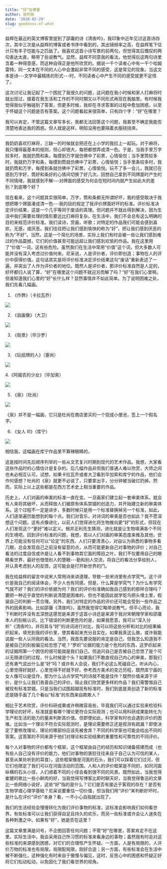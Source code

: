 ```yaml
---
title: “好”在哪里
author: 张列弛
date: '2020-02-29'
slug: goodness-of-what
---
```

益辉在最近的英文博客里提到了邵庸的诗《清夜吟》，我印象中近年见过这首诗四次，其中三次是从益辉的博客或者书序中看到的，其出镜频率之高，在益辉笔下估计只有丰子恺能与之匹敌了。我喜欢这首小诗写景的前两句，但觉得其后慨叹的两句表达太直，略带了些说教气。显然，益辉不同意我的看法，他觉得后这两句诗里含着一种得意感，而这种自得正是他所欣赏的。据说一千个读者心中有一千个哈姆雷特，同一文本在不同的人心中会激起非常不同的感受，这是常见的现象。当这文本是诗---文学中最精炼的形式---时，不同读者心中产生不同的感受就更不足怪了。    

这次讨论让我记起了一个困扰了我很久的问题，这问题在我小时候和家人打麻将时就出现过，接着在我生活和工作的不同时期又以不同形式再现在我脑里。有时候我觉得我似乎触碰到了答案，但更多时候，我却在寻求答案的过程中愈加困惑，以至于怀疑这个问题是否有答案。这个问题看起来很简单，只有四个字：“好”在哪里？  

我可以肯定，不管这篇文章写多长，我都无法回答这个问题，我甚至不确定我能否清楚地表达我的困惑。但人就是这样，明知没用也要隔着衣服挠挠痒。  

-------

我奶奶喜欢打麻将，三缺一的时候就会把还在上小学的我拉上一起玩。对于麻将，我只懂得最基本的规则，但心却很大，每把都想弄成清一色。于是，当我手里万字较多时，我就扔筒和条，每摸到万字就仿佛中了彩票，心情愉悦；当手里筒较多时，我就扔万字和条，每摸到筒就仿佛中了彩票，心情愉悦；当手里条较多时，我就扔筒和万字，每摸到条就彷佛中了彩票，心情愉悦。玩不了多一会儿，我就已在感到万字好，筒好和条好的心情间切换了好几次。回想自己拿到不同牌面时产生的不同情绪，我就感到不解---对牌面的感受为何会在短时间内就产生如此大的差别？到底哪个好？    

现在看来，这个问题其实很简单，万字，筒和条都无所谓好坏，我的感受取决于我想把哪个牌面凑成清一色---我的目的规定了我评价牌面好坏的标准。评价标准决定评价结果，这是一个几乎等同于废话的真理。但问题并不就此得到解决，因为生活中我们需要处理的情形要远比打麻将复杂。在生活中，我们不会总有这么明确的目的来规范评价标准。我们读诗，赏画，听歌；对特定的作品我们可能会感到喜欢，无感，或厌恶。我们往往把让我们感到愉快的称为“好”，把让我们感到厌恶的称为“不好”。当然，这是一个简化的场景，实际上我们有时会被一些让我们感到难过的作品震撼，它们的价值甚至可能远超让我们感到欢愉的作品。我在这里用了“价值”一词，这有些危险。虽然我们在生活中常用“价值”这个词，但大多数人可能并没有深入考虑过价值何来。尼采说，人是评价者，评价即创造；事物在人的评价中获得价值。这句话其实是将评价标准决定评价结果这句“废话”重新表述了一遍，并突出了人作为评价者的地位。既然人是评价者，那评价标准自然是人定的，好坏都归人说了算，“好”在哪里这个问题不就迎刃而解了吗？“好”在我们心里啊。但谁知道我们心里的“好”长什么样？显然事情并不如此简单。为了说明困难之处，我们先看几幅画。   

1. 《作弊》（卡拉瓦乔）

![](https://upload.wikimedia.org/wikipedia/commons/thumb/1/1d/Cardsharps.jpg/1920px-Cardsharps.jpg)  

2. 《自画像》（大卫）   

![](https://upload.wikimedia.org/wikipedia/commons/thumb/c/c6/David_Self_Portrait.jpg/1024px-David_Self_Portrait.jpg)


3. 《街景》（毕沙罗）

![](https://upload.wikimedia.org/wikipedia/commons/thumb/1/15/Camille_Pissarro_-_Boulevard_Montmartre_-_Eremitage.jpg/1920px-Camille_Pissarro_-_Boulevard_Montmartre_-_Eremitage.jpg)


3.  《玩纸牌的人》（塞尚）

![](https://upload.wikimedia.org/wikipedia/commons/d/d4/Paul_C%C3%A9zanne%2C_1892-95%2C_Les_joueurs_de_carte_%28The_Card_Players%29%2C_60_x_73_cm%2C_oil_on_canvas%2C_Courtauld_Institute_of_Art%2C_London.jpg)

4.《阿威农的少女》（毕加索） 

![](https://upload.wikimedia.org/wikipedia/en/thumb/4/4c/Les_Demoiselles_d%27Avignon.jpg/1280px-Les_Demoiselles_d%27Avignon.jpg)  

5. 《泉》（杜尚） 

![](https://upload.wikimedia.org/wikipedia/commons/d/dd/Marcel_Duchamp%2C_1917%2C_Fountain%2C_photograph_by_Alfred_Stieglitz.jpg)  

《泉》并不是一幅画，它只是杜尚在商店里买的一个现成小便池，签上一个假名字。

6. 《女人 III》（库宁）

![](https://arthive.com/res/media/img/orig/work/0e1/350421@2x.webp)  

相信我，这幅画在库宁作品里不算辣眼睛的。   

这是按时间先后顺序列举的一些从文艺复兴时期到现代的艺术作品。我想，大家看这些作品时的心情估计是复杂的。后几幅作品非但我们普通人难以欣赏，大师之间也未必相互认可。试想，如果卡拉瓦乔或者大卫看到毕加索和库宁的作品，他们会作何感想？杜尚的《泉》就更不必说了，只要拿出手，分分钟被当破烂扔掉。然而，实际上以上这些都是在西方艺术史上相当重要的作品。   

历史上，人们对画的审美的标准一直在变。一旦画家们建立起一套审美体系，就会有人来将其破坏，从而释放人们被原有体系禁锢的创造力，并开始建立新的审美体系。这个过程不一定是进步，多数时候只是用一个标准替换掉另一个标准，如此，人们逐渐遍历能想到的每个点。我们对音乐，对诗词的审美是否也如此？我不愿深想这个问题。这有点像进化，以前人们觉得进化将生物推向更“好”的形式，但现在人们发现这个“更好”难以定义。根井正利先生猜测，进化就是让生物填满各个不同的生境吧。回到评价标准的问题，我想，若以人们对画的审美态度来推及其他，世界上可能没有任何可以“论定”的东西，人们只要清清心，对自认为熟悉的事物多看几眼，总会发现自己之前没有留意的点，从而可能更新自己对事物的评价；对自己看法的过度自信或许是让人看不到事物其它面的障目之叶。我们不仅要用自己的眼睛看世界，最好也借借别人的慧眼---勤和别人交流，将自己的看法分享给别人，并认真考虑别人的反馈，这可能会是打开新世界的门。   

我在给益辉的留言中说宋人常用诗来讲道理，导致一些宋诗里有点学究气。这个评价是我自己的阅读体会，不少人也有同感。但是，什么算是学究气？为什么有学究气就不好？我们的评价依据为何？我们的评价标准确如我自己感到的那样合理吗？要把一种近乎直觉的判断说清楚是困难的，但也不能因此就学鸵鸟把头埋土里，假装自己的判断一贯合理。另外，我们对特定的作品的评价还可能会受到一些作品之外的因素影响。比如邵庸《清夜吟》，虽然我觉得它略带说教气，但平心而论，我下判断时并没有去深想这感觉是来源于这首小诗还是来源于我对宋朝理学家和邵庸本人的刻板认识。比下错误的判断更危险的是，如果我愿意，我可以“深入分析”《清夜吟》，并将其与“好”的诗词进行对比，我可以将这些分析和对比的结果编织起来，填充到我的评价里，使其看起来充分且实在。如果我真这么做，或许我能说服一些人认同我的看法。当然，我首先要说服的肯定是自己，但我怎么知道我不是被自己的刻板偏见给忽悠了呢？“罗织”论据的能力是个危险的东西，这罗织起来的证据网第一个困住的很可能就是我们自己。但追问自己是否被自己忽悠了是个可以无限递归的过程，什么时候是个头？如果我们不敢直视自己内心的审美，那我们还有勇气说出什么是“好”吗？或许有人会说，我们不必这么死磕自己，听从内心，心里觉得好就好，心里觉得不好就不好。参考西方美术的变迁历程，既然库宁画的女人像可以是佳作，那为什么沾点学究气的诗就不能是佳作？既然价值来源于评价，是什么让我们吝啬自己的评价，阻止我们欣赏更多样的作品？我们需警惕自己被现有标准禁锢，只是当我们试图超越现有标准时，我们到底是真创造了新的标准还是随手画了几个看似“标准”的东西来自欺欺人？    

相比于艺术欣赏，评价科研成果或许稍微容易些，毕竟我们可以通过实验来检验科学理论的好坏，标准就是看哪个理论更符合实际观测；也可以用科研成果能转化为生产和生活的助力的量来判断其价值。但即使如此，科学家有时也会遇到评价的困难。比如当一个理论不符合实际观测时，是理论需要修正还是观测有疏漏？即使决定了要修改理论，理论的哪部份应该先被舍弃？不同的科学家也可能会给出不同的答案。这答案的不同来源于他们对理论和实验结果的重要性和可靠性的不同评价。      

每个人对事物的评价都有个框架，这个框架由自己的经历和知识储备搭建而成（也有些人自己没有评价的能力，他们对事物的褒贬往往来自于自己认为可信的某人，甚至从某处听到的耳食）。这些框架像是河面的石头，我们可以踩着它们过河，但它们也限定了我们可以在河面活动的范围。人和人的评价框架是不同的，如同河面纵横的石头小径，人们顺着不同的小径会看到很不同的风景。既然如此，当我觉得崔健的歌比一些小鲜肉的好，当我觉得写博客比即时聊天好，当我觉得鲁迅的文章比一些网络小说好，这些“好”指的是什么？它们是否有接近于客观的存在？是否有生物学或心理学基础？尼采说要重估一切价值，但当我们用“评价”来判断好坏时，是什么在评价“评价”本身？看，一不小心自指就出现了。         

我们的生活经验会慢慢转化为我们评价事物的标准，这标准会影响我们如何看世界。有些标准可以让我们获得自足且持久的欢乐，而另一些标准或许会让人迷失在各种刺激之中。如果有“好”，她是否在这里？   

这篇文章里满是问号，不企图回答任何问题；不管“好”在哪里，答案肯定不在这里。实际生活中，我会采用自己所习惯的标准来看身边的事物；虽然我有时会对这些标准的来源感到困惑，对它们的合理性产生怀疑。一方面，人是有局限的，人评价万物的标准也有局限，局限配局限，刚好合适；另一方面，有些标准会在生活中被不断强化，这种强化有时来自于傲慢与偏见，这时，反思心中的困惑和怀疑正好将它们松动松动，以免固化了我们看世界的视角。   


















